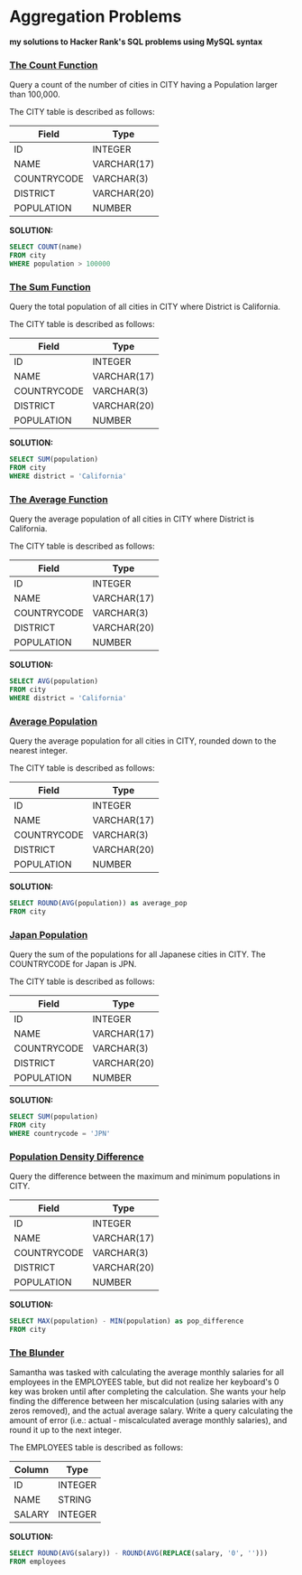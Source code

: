 # Aggregation Problems
**my solutions to Hacker Rank's SQL problems using MySQL syntax**

[<h3>The Count Function</h3>](https://www.hackerrank.com/challenges/revising-aggregations-the-count-function/)
Query a count of the number of cities in CITY having a Population larger than 100,000. 

The CITY table is described as follows: 

|  Field | Type |
|-------|------|
| ID | INTEGER |
| NAME | VARCHAR(17) |
| COUNTRYCODE | VARCHAR(3) |
| DISTRICT | VARCHAR(20) |
| POPULATION | NUMBER |

**SOLUTION:**
```sql
SELECT COUNT(name)
FROM city
WHERE population > 100000
```


[<h3>The Sum Function</h3>](https://www.hackerrank.com/challenges/revising-aggregations-sum/)
Query the total population of all cities in CITY where District is California. 

The CITY table is described as follows: 

|  Field | Type |
|-------|------|
| ID | INTEGER |
| NAME | VARCHAR(17) |
| COUNTRYCODE | VARCHAR(3) |
| DISTRICT | VARCHAR(20) |
| POPULATION | NUMBER |

**SOLUTION:**
```sql
SELECT SUM(population)
FROM city
WHERE district = 'California'
```


[<h3>The Average Function</h3>](https://www.hackerrank.com/challenges/revising-aggregations-the-average-function/)
Query the average population of all cities in CITY where District is California. 

The CITY table is described as follows: 

|  Field | Type |
|-------|------|
| ID | INTEGER |
| NAME | VARCHAR(17) |
| COUNTRYCODE | VARCHAR(3) |
| DISTRICT | VARCHAR(20) |
| POPULATION | NUMBER |

**SOLUTION:**
```sql
SELECT AVG(population)
FROM city
WHERE district = 'California'
```


[<h3>Average Population</h3>](https://www.hackerrank.com/challenges/average-population/)
Query the average population for all cities in CITY, rounded down to the nearest integer.

The CITY table is described as follows: 

|  Field | Type |
|-------|------|
| ID | INTEGER |
| NAME | VARCHAR(17) |
| COUNTRYCODE | VARCHAR(3) |
| DISTRICT | VARCHAR(20) |
| POPULATION | NUMBER |

**SOLUTION:**
```sql
SELECT ROUND(AVG(population)) as average_pop
FROM city
```


[<h3>Japan Population</h3>](https://www.hackerrank.com/challenges/japan-population/)
Query the sum of the populations for all Japanese cities in CITY. The COUNTRYCODE for Japan is JPN.

The CITY table is described as follows: 

|  Field | Type |
|-------|------|
| ID | INTEGER |
| NAME | VARCHAR(17) |
| COUNTRYCODE | VARCHAR(3) |
| DISTRICT | VARCHAR(20) |
| POPULATION | NUMBER |

**SOLUTION:**
```sql
SELECT SUM(population)
FROM city
WHERE countrycode = 'JPN'
```


[<h3>Population Density Difference</h3>](https://www.hackerrank.com/challenges/japan-population/)
Query the difference between the maximum and minimum populations in CITY.

|  Field | Type |
|-------|------|
| ID | INTEGER |
| NAME | VARCHAR(17) |
| COUNTRYCODE | VARCHAR(3) |
| DISTRICT | VARCHAR(20) |
| POPULATION | NUMBER |

**SOLUTION:**
```sql
SELECT MAX(population) - MIN(population) as pop_difference
FROM city
```


[<h3>The Blunder</h3>](https://www.hackerrank.com/challenges/the-blunder/)
Samantha was tasked with calculating the average monthly salaries for all employees in the EMPLOYEES table, but did not realize her keyboard's 0 key was broken until after completing the calculation.
She wants your help finding the difference between her miscalculation (using salaries with any zeros removed), and the actual average salary.
Write a query calculating the amount of error (i.e.: actual - miscalculated average monthly salaries), and round it up to the next integer.

The EMPLOYEES table is described as follows:

|  Column | Type |
|-------|------|
| ID | INTEGER |
| NAME | STRING |
| SALARY | INTEGER |

**SOLUTION:**
```sql
SELECT ROUND(AVG(salary)) - ROUND(AVG(REPLACE(salary, '0', '')))
FROM employees
```
